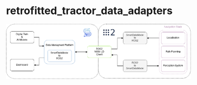# retrofitted_tractor_data_adapters

![retrofitted_tractor_data_adapters diagram](assets/retrofitted_tractor_data_adapters_scheme.png)